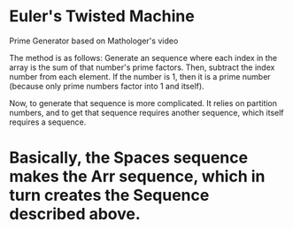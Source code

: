 # Euler's Twisted Machine
Prime Generator based on Mathologer's video

The method is as follows: Generate an sequence where each index in the array is the sum of that number's prime factors.
Then, subtract the index number from each element. 
If the number is 1, then it is a prime number (because only prime numbers factor into 1 and itself).

Now, to generate that sequence is more complicated. 
It relies on partition numbers, and to get that sequence requires another sequence, which itself requires a sequence.

Basically, the Spaces sequence makes the Arr sequence, which in turn creates the Sequence described above.
=
